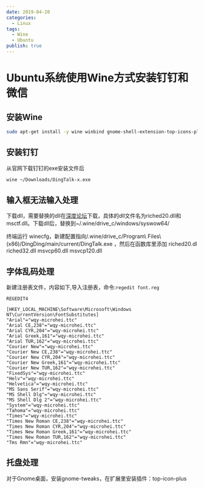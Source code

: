 ```yaml
---
date: 2019-04-20
categories:
  - Linux
tags:
  - Wine
  - Ubuntu
publish: true
---
```


# Ubuntu系统使用Wine方式安装钉钉和微信

## 安装Wine

```bash
sudo apt-get install -y wine winbind gnome-shell-extension-top-icons-plus gnome-tweaks
```

## 安装钉钉

从官网下载钉钉的exe安装文件后

```bash
wine ~/Downloads/DingTalk-x.exe
```

## 输入框无法输入处理

下载dll，需要替换的dll在[深度论坛](https://bbs.deepin.org/forum.php?mod=viewthread&tid=182213)下载，具体的dll文件名为riched20.dll和msctf.dll。下载dll后，替换到~/.wine/drive_c/windows/syswow64/

终端运行 winecfg，新建配置指向/.wine/drive_c/Program\ Files\ \(x86\)/DingDing/main/current/DingTalk.exe
，然后在函数库里添加 riched20.dl riched32.dll msvcp60.dll msvcp120.dll

## 字体乱码处理

新建注册表文件，内容如下,导入注册表，命令:```regedit font.reg```

```regedit
REGEDIT4

[HKEY_LOCAL_MACHINE\Software\Microsoft\Windows NT\CurrentVersion\FontSubstitutes]
"Arial"="wqy-microhei.ttc"
"Arial CE,238"="wqy-microhei.ttc"
"Arial CYR,204"="wqy-microhei.ttc"
"Arial Greek,161"="wqy-microhei.ttc"
"Arial TUR,162"="wqy-microhei.ttc"
"Courier New"="wqy-microhei.ttc"
"Courier New CE,238"="wqy-microhei.ttc"
"Courier New CYR,204"="wqy-microhei.ttc"
"Courier New Greek,161"="wqy-microhei.ttc"
"Courier New TUR,162"="wqy-microhei.ttc"
"FixedSys"="wqy-microhei.ttc"
"Helv"="wqy-microhei.ttc"
"Helvetica"="wqy-microhei.ttc"
"MS Sans Serif"="wqy-microhei.ttc"
"MS Shell Dlg"="wqy-microhei.ttc"
"MS Shell Dlg 2"="wqy-microhei.ttc"
"System"="wqy-microhei.ttc"
"Tahoma"="wqy-microhei.ttc"
"Times"="wqy-microhei.ttc"
"Times New Roman CE,238"="wqy-microhei.ttc"
"Times New Roman CYR,204"="wqy-microhei.ttc"
"Times New Roman Greek,161"="wqy-microhei.ttc"
"Times New Roman TUR,162"="wqy-microhei.ttc"
"Tms Rmn"="wqy-microhei.ttc"
```

## 托盘处理

对于Gnome桌面，安装gnome-tweaks，在扩展里安装插件：top-icon-plus
